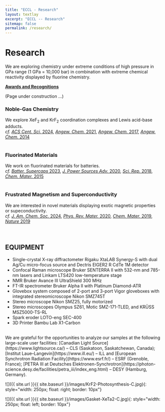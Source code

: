 ```yaml
---
title: "ECCL - Research"
layout: textlay
excerpt: "ECCL -- Research"
sitemap: false
permalink: /research/
---
```


# Research

We are exploring chemistry under extreme conditions of high pressure in GPa range (1 GPa = 10,000 bar) in combination with extreme chemical reactivity displayed by fluorine chemistry.

 **[Awards and Recognitions](../awards)**

(Page under construction ...)

### Noble-Gas Chemistry
We explore XeF<sub>2</sub> and KrF<sub>2</sub> coordination complexes and Lewis acid-base adducts.
<br>*cf.* [*ACS Cent. Sci.* 2024](https://doi.org/10.1021/acscentsci.4c00815), [*Angew. Chem.* 2021](https://doi.org/10.1002/anie.202014682), [*Angew. Chem.* 2017](https://doi.org/10.1002/anie.201611534), [*Angew. Chem.* 2014](https://doi.org/10.1002/anie.201406404)
<br>
<br>

### Fluorinated Materials
We work on fluorinated materials for batteries.
<br>*cf.* [*Batter. Supercaps* 2023](https://doi.org/10.1002/batt.202200433), [*J. Power Sources Adv.* 2020](https://doi.org/10.1016/j.powera.2020.100032), [*Sci. Rep.* 2018](http://doi.org/10.1038/s41598-018-23991-2), [*Chem. Mater.* 2015](http://dx.doi.org/10.1021/acs.chemmater.5b02906)
<br>
<br>

### Frustrated Magnetism and Superconductivity
We are interested in novel materials displaying exotic magnetic properties or supeconductivity.
<br>*cf.* [*J. Am. Chem. Soc.* 2024](https://doi.org/10.1021/jacs.4c11772), [*Phys. Rev. Mater.* 2020](https://doi.org/10.1103/PhysRevMaterials.4.114801), [*Chem. Mater.* 2019](https://doi.org/10.1021/acs.chemmater.9b01466), [*Nature* 2019](https://doi.org/10.1038/s41586-019-0932-x)
<br>
<br>
<br>

## EQUIPMENT
- Single-crystal X-ray diffractometer Rigaku XtaLAB Synergy-S with dual Ag/Cu micro-focus source and Dectris EIGER2 R CdTe 1M detector
- Confocal Raman microscope Bruker SENTERRA II with 532-nm and 785-nm lasers and Linkam LTS420 low-temperature stage
- NMR Bruker Avance III UltraShield 300 MHz 
- FT-IR spectrometer Bruker Alpha II with Platinum Diamond-ATR 
- Glovebox system composed of 2-port and 3-port Vigor gloveboxes with integrated stereomicroscope Nikon SMZ745T
- Stereo microscope Nikon SMZ25, fully motorized
- Stereo microscopes Olympus SZ61, Motic SMZ-171-TLED, and KRÜSS MSZ5000-TS-RL
- Spark eroder LOTO-eng SEC-400
- 3D Printer Bambu Lab X1-Carbon
<br>
We are grateful for the opportunities to analyze our samples at the following large-scale user facilities: [Canadian Light Source](https://www.lightsource.ca/) – CLS (Saskatoon, Saskatchewan, Canada); [Institut Laue–Langevin](https://www.ill.eu/) – ILL and [European Synchrotron Radiation Facility](https://www.esrf.fr/) – ESRF (Grenoble, France); [PETRA III at Deutsches Elektronen-Synchrotron](https://photon-science.desy.de/facilities/petra_iii/index_eng.html) – DESY (Hamburg, Germany).

![]({{ site.url }}{{ site.baseurl }}/images/KrF2-Photosynthesis-C.jpg){: style="width: 250px; float: right; border: 10px"}



![]({{ site.url }}{{ site.baseurl }}/images/Gasket-XeTa2-C.jpg){: style="width: 250px; float: left; border: 10px"}


